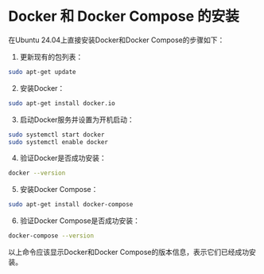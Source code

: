 # Docker 和 Docker Compose 的安装

在Ubuntu 24.04上直接安装Docker和Docker Compose的步骤如下：

1. 更新现有的包列表：
```bash
sudo apt-get update
```

2. 安装Docker：
```bash
sudo apt-get install docker.io
```

3. 启动Docker服务并设置为开机启动：
```bash
sudo systemctl start docker
sudo systemctl enable docker
```

4. 验证Docker是否成功安装：
```bash
docker --version
```

5. 安装Docker Compose：
```bash
sudo apt-get install docker-compose
```

6. 验证Docker Compose是否成功安装：
```bash
docker-compose --version
```

以上命令应该显示Docker和Docker Compose的版本信息，表示它们已经成功安装。